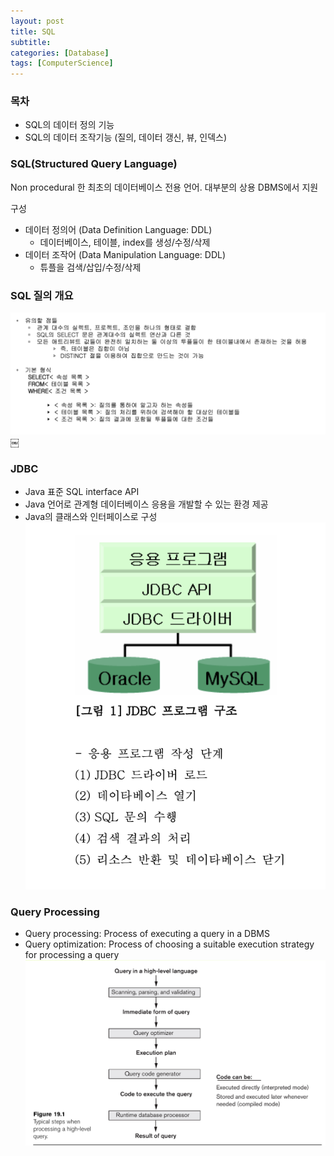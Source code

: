 ```yaml
---
layout: post
title: SQL
subtitle: 
categories: [Database]
tags: [ComputerScience]
---
```


### 목차
- SQL의 데이터 정의 기능
- SQL의 데이터 조작기능 (질의, 데이터 갱신, 뷰, 인덱스)

### SQL(Structured Query Language)
Non procedural 한 최초의 데이터베이스 전용 언어. 대부분의 상용 DBMS에서 지원

구성
- 데이터 정의어 (Data Definition Language: DDL)
    - 데이터베이스, 테이블, index를 생성/수정/삭제
- 데이터 조작어 (Data Manipulation Language: DDL)
    - 튜플을 검색/삽입/수정/삭제

### SQL 질의 개요
![1.1](/assets/images/database/5.1.png)￼

### JDBC
- Java 표준 SQL interface API
- Java 언어로 관계형 데이터베이스 응용을 개발할 수 있는 환경 제공
- Java의 클래스와 인터페이스로 구성
![1.1](/assets/images/database/5.2.png)

### Query Processing 
- Query processing: Process of executing a query in a DBMS 
- Query optimization: Process of choosing a suitable execution strategy for processing a query 
![1.1](/assets/images/database/5.3.png)




